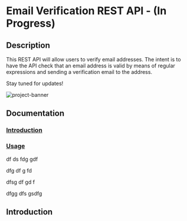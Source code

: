 # Email Verification REST API - (In Progress)

## Description
This REST API will allow users to verify email addresses. The intent is to have the API check that an email address is valid by means of regular expressions and sending a verification email to the address.

Stay tuned for updates!

![project-banner](https://user-images.githubusercontent.com/46342592/158291554-31f71c8b-5ea4-4d5a-bdd7-4c36c951fac5.png)

## Documentation
### [Introduction](#introduction)
### [Usage](#usage)
df
ds
fdg
gdf

dfg
df
g
fd


dfsg
df
gd
f


dfgg
dfs
gsdfg




## Introduction

